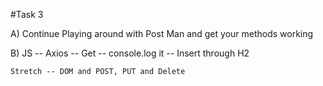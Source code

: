 #Task 3

A) Continue Playing around with Post Man and get your methods working

B) JS -- Axios -- Get -- console.log it -- Insert through H2 

	Stretch	-- DOM and POST, PUT and Delete